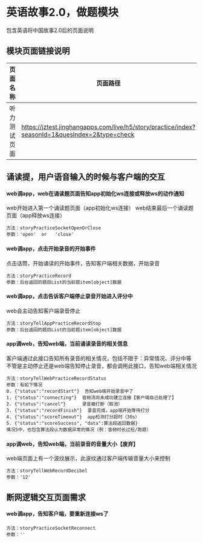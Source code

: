 <!-- 模块大标题 -->
# 英语故事2.0，做题模块
<!-- 模块说明 -->
包含英语将中国故事2.0后的页面说明

<!--项目功能模块说明-->
## 模块页面链接说明
| 页面名称 | 页面路径 | 传参说明 | 支持平台 |
|--------|---------|---------|---------|
| 听力测试页面 | https://jztest.jinghangapps.com/live/h5/story/practice/index?seasonId=1&quesIndex=2&type=check |  | webview | 


## 诵读提，用户语音输入的时候与客户端的交互

#### web调app，web在诵读题页面告知app初始化ws连接或释放ws的动作通知
web开始进入第一个诵读题页面（app初始化ws连接）
web结束最后一个诵读题页面（app释放ws连接）
```
方法：storyPracticeSocketOpenOrClose
参数：'open'  or   'close'
```

#### web调app，点击开始录音的开始事件
点击话筒，开始诵读的开始事件，告知客户端相关数据，开始录音
```
方法：storyPracticeRecord
参数：后台返回的题目List的当前题item[object]数据
```

#### web调app，点击告诉客户端停止录音开始进入评分中
web会主动告知客户端录音停止
```
方法：storyTellAppPracticeRecordStop
参数：后台返回的题目List的当前题item[object]数据
```

#### app调web，告知web端，当前诵读录音的相关信息
客户端通过此接口告知所有录音的相关情况，包括不限于：异常情况、评分中等
不管是主动停止还是web端告知停止录音，都会调用此接口，告知web端相关情况
```
方法：storyTellWebPracticeRecordStatus
参数：有如下情况
0. {"status":"recordStart"}  告知web端开始录音中了
1. {"status":"connecting"}  音频流尚未成功建立连接【客户端自己处理了】
2. {"status":"cancel"}      录音被打断（取消）
3. {"status":"recordFinish"}  录音完成，app端开始等待打分
4. {"status":"scoreTimeout"}  app检测打分超时（30s）
5. {"status":"scoreSuccess", "data":算法段返回数据}
情况5中，也包含算法段认为数据异常的情况（例：音频时长过短/跑题）
```

#### app调web，告知web端，当前录音的音量大小【废弃】
web端页面上有一个波纹展示，此波纹通过客户端传输音量大小来控制
```
方法：storyTellWebRecordDecibel
参数：'12'
```

## 断网逻辑交互页面需求

#### web调app，告知客户端，要重新连接ws了
```
方法：storyPracticeSocketReconnect
参数：''
```
